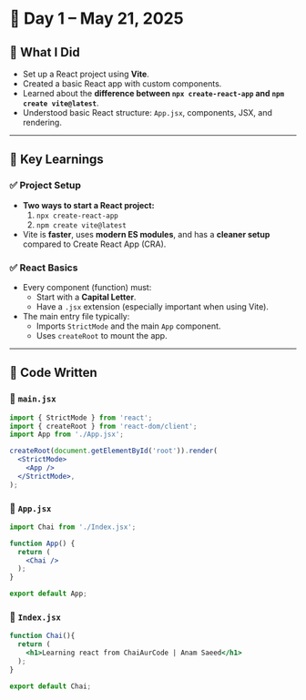 # 📘 Day 1 – May 21, 2025

## 🚀 What I Did
- Set up a React project using **Vite**.
- Created a basic React app with custom components.
- Learned about the **difference between `npx create-react-app` and `npm create vite@latest`**.
- Understood basic React structure: `App.jsx`, components, JSX, and rendering.

---

## 🧠 Key Learnings

### ✅ Project Setup
- **Two ways to start a React project:**
  1. `npx create-react-app`
  2. `npm create vite@latest`
- Vite is **faster**, uses **modern ES modules**, and has a **cleaner setup** compared to Create React App (CRA).

### ✅ React Basics
- Every component (function) must:
  - Start with a **Capital Letter**.
  - Have a `.jsx` extension (especially important when using Vite).
- The main entry file typically:
  - Imports `StrictMode` and the main `App` component.
  - Uses `createRoot` to mount the app.

---

## 🧩 Code Written

### 🔹 `main.jsx`
```jsx
import { StrictMode } from 'react';
import { createRoot } from 'react-dom/client';
import App from './App.jsx';

createRoot(document.getElementById('root')).render(
  <StrictMode>
    <App />
  </StrictMode>,
);
```
### 🔹 `App.jsx`
```jsx
import Chai from './Index.jsx';

function App() {
  return (
    <Chai />
  );
}

export default App;
```
### 🔹 `Index.jsx`
```jsx
function Chai(){
  return (
    <h1>Learning react from ChaiAurCode | Anam Saeed</h1>
  );
}

export default Chai;
```